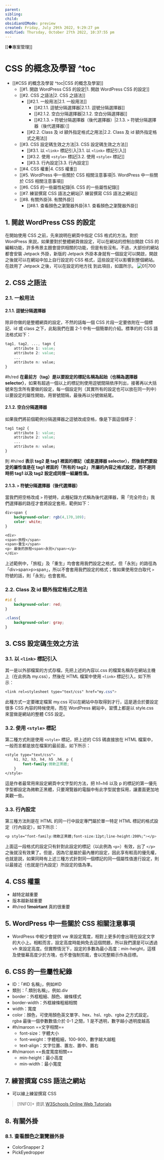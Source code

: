 ```yaml
---
parent: 
sibling: 
child: 
obsidianUIMode: preview 
created: Friday, July 29th 2022, 9:29:27 pm
modified: Thursday, October 27th 2022, 10:37:55 pm
---
```

[[●專案管理]]
# CSS 的概念及學習 ^toc

- [[#CSS 的概念及學習 ^toc|CSS 的概念及學習]]
	- [[#1. 開啟 WordPress CSS 的設定|1. 開啟 WordPress CSS 的設定]]
	- [[#2. CSS 之語法|2. CSS 之語法]]
		- [[#2.1. 一般用法|2.1. 一般用法]]
			- [[#2.1.1. 逗號分隔選擇器|2.1.1. 逗號分隔選擇器]]
			- [[#2.1.2. 空白分隔選擇器|2.1.2. 空白分隔選擇器]]
			- [[#2.1.3. `>` 符號分隔選擇器（後代選擇器）|2.1.3. `>` 符號分隔選擇器（後代選擇器）]]
		- [[#2.2. Class 及 id 額外指定格式之用法|2.2. Class 及 id 額外指定格式之用法]]
	- [[#3. CSS 設定碼生效之方法|3. CSS 設定碼生效之方法]]
		- [[#3.1. 以 `<link>` 標記引入|3.1. 以 `<link>` 標記引入]]
		- [[#3.2. 使用 `<style>` 標記|3.2. 使用 `<style>` 標記]]
		- [[#3.3. 行內設定|3.3. 行內設定]]
	- [[#4. CSS 權重|4. CSS 權重]]
	- [[#5. WordPress 中一些關於 CSS 相關注意事項|5. WordPress 中一些關於 CSS 相關注意事項]]
	- [[#6. CSS 的一些屬性紀錄|6. CSS 的一些屬性紀錄]]
	- [[#7. 練習撰寫 CSS 語法之網站|7. 練習撰寫 CSS 語法之網站]]
	- [[#8. 有關外掛|8. 有關外掛]]
		- [[#8.1. 查看顏色之瀏覽器外掛|8.1. 查看顏色之瀏覽器外掛]]



## 1. 開啟 WordPress CSS 的設定
在開始使用 CSS 之前，先來說明在網頁中指定 CSS 格式的方法。對於 WordPress 來説，如果要對於整體網頁做設定，可以在網站的控制台開啟 CSS 的編輯功能，許多佈景主題會提供相關的功能，但是有些沒有。不過，大部份的網站都會安裝 Jetpack 外掛，新版的 Jetpack 外掛本身就有一個設定可以開啟，開啟之後就可以在網站中加上自行設定的 CSS 格式，這些設定可以影響到整個網站。在啟用了 Jetpack 之後，可以在設定的地方找 到此項目，如圖所示。
![01|700](https://raw.githubusercontent.com/hoonsor/upgit-Obsidian/main/2022/07/29/upgit_20220729_1659101550.png)

## 2. CSS 之語法
### 2.1. 一般用法

#### 2.1.1. 逗號分隔選擇器
除非你做的是整體網頁的設定，不然的話每一個 CSS 片段一定要依附在一個標記、id 或 class 之下，此點我們在圖 2-1 中有一個簡單的介紹。標準的的 CSS 語法格式如下：

```css
tag1, tag2, ..., tagn {
	attribute 1: value;
	attribute 2: value;
	...
	attribute n: value;
}
```

#h/red **在最前方（tag）是以要設定的標記名稱為起始（也稱為選擇器 selector）**，如果有超過一個以上的標記則使用逗號間隔依序列出，接著再以大括號來包含所有要做的設定，每一個設定列（其實所有的設定也可以放在同一列中）以要設定的屬性開始，用冒號間隔，最後再以分號做結尾。

#### 2.1.2. 空白分隔選擇器
如果我們將前個範例分隔選擇器之逗號改成空格，像是下面這個樣子：

```css
tag1 tag2 {
	attribute 1: value;
	attribute 2: value;
	...
	attribute n: value;
}
```
則 #h/red **表示 tag2 是 tag1 裡面的標記（或是選擇器 selector），然後我們要設定的屬性值是在 tag1 裡面的「所有的 tag2」 所屬的內容之格式設定，而不是同時把 tag1 以及 tag2 設定成同樣一組屬性值。**

#### 2.1.3. `>` 符號分隔選擇器（後代選擇器）
當我們把空格改成 `>` 符號時，此種紀錄方式稱為後代選擇器，需「完全符合」我們選擇器的路徑才會將設定套用，範例如下：
```CSS
div>span {
	background-color: rgb(4,170,109);
	color: white;
}

<div>
<span>旅程</span>
<span>重生</span>
<p> 最後的旅程<span>永別</span></p>
</div>

```
上述範例中，「旅程」及「重生」均會套用我們設定之格式，但「永別」的路徑為「div>span>p>span」，所以不會套用我們設定的格式；惟如果使用空白取代 `>` 符號的話，則「永別」也會套用。

### 2.2. Class 及 id 額外指定格式之用法

```CSS
#id {
	background-color: red;
}

.class{
	background-color: gray;
}

```

## 3. CSS 設定碼生效之方法

### 3.1. 以 `<link>` 標記引入

其一是以外部檔案的方式存檔，先把上述的內容以.css 的檔案名稱存在網站主機上（在此例為 my.css），然後在 HTML 檔案中使用 `<link>` 標記引入，如下所示：

```css
<link rel=stylesheet type="text/css" href="my.css">
```

此種方式一定要確定檔案 my.css 可以在網站中存取得到才行，這是適合於要設定很多 CSS 內容的時候使用，而在 WordPress 網站中，習慣上都是以 style.css 來當做是網站的整體 CSS 設定。

### 3.2. 使用 `<style>` 標記

第二種方式則是使用 `<style>` 標記，把上述的 CSS 碼直接放在 HTML 檔案中，一般而言都是放在檔案的最前面，如下所示：

```css
<style type="text/css">
	h1, h2, h3, h4, h5 ,h6, p {
		font-family:微軟正黑體;
	}
</style>
```
這是作者最常用來設定網頁中文字型的方法，把 h1~h6 以及 p 的標記的第一優先字型都設定為微軟正黑體，只要灣覽器的電腦中有此字型就會採用，讓畫面更加地美觀一些。

### 3.3. 行內設定

第三種方法則是在 HTML 的同一行中設定專門屬於單一特定 HTML 標記的格式設定（行內設定），如下所示：

```css
<p style="font-family:微軟正黑體;font-size:12pt;line-height:200%;"></p>
```

上面這一段格式的設定只有針對此設定的標記（以此例為 `<p>`）有效，出了 `</p>` 之後就沒有效果了。但是，因為它是屬於最內層的設定，因此享有較高的優先權，也就是説，如果同時有上述三種方式針對同一個標記的同一個屬性值進行設定，則以最接近（也就是行內設定）所設定的值為準。


## 4. CSS 權重
- 越特定越重要
- 版本越新越重要
- #h/red **!imoirtant** 真的很重要

## 5. WordPress 中一些關於 CSS 相關注意事項
- WordPress 中較少會提供 vw 來設定寬度，相對上更多的會出現在設定文字的大小上。相較而言，設定高度時能夠免去這個問題，所以我們還是可以透過 vh 來設定高度。但實際情況下，設定的多數為最小高度：min-height，這樣及使螢幕高度少於方塊，也不會強制剪裁，會以完整顯示作為目標。


## 6. CSS 的一些屬性紀錄

- ID：「#ID 名稱」，例如#ID
- 類別：「.類別名稱」，例如.div
- border：外框粗細、顏色、線條樣式
- border-width：外框線條粗細相關
- width：寬度
- color：顏色，可使用顏色英文單字、hex、hsl、rgb、rgba 之方式設定。rgba 最後一個參數數值介於 0-1 之間，1 是不透明，數字越小透明度越高
- #h/maroon ==文字相關==
	- font-size：字體大小
	- font-weight：字體粗細，100-900，數字越大越粗
	- text-align：文字位置、置左、置中、置右
- #h/maroon ==長度寬度相關==
	- min-height：最小高度
	- min-width：最小寬度


## 7. 練習撰寫 CSS 語法之網站
- 可以線上練習撰寫 CSS
> [!INFO]+ 資訊
> [W3Schools Online Web Tutorials](https://www.w3schools.com/)

## 8. 有關外掛
### 8.1. 查看顏色之瀏覽器外掛
- ColorSnapper 2
- PickEyedropper
